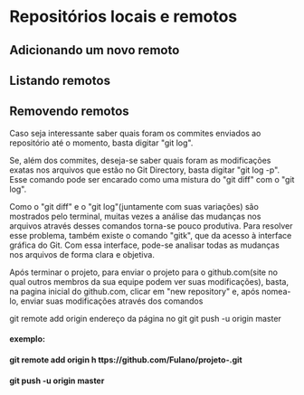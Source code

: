 # Repositórios locais e remotos
## Adicionando um novo remoto
## Listando remotos
## Removendo remotos

Caso seja interessante saber quais foram os commites enviados ao repositório até o momento, basta digitar "git log".

Se, além dos commites, deseja-se saber quais foram as modificações exatas nos arquivos que estão no Git Directory, basta digitar "git log -p". Esse comando pode ser encarado como uma mistura do "git diff" com o "git log".

Como o "git diff" e o "git log"(juntamente com suas variações) são mostrados pelo terminal, muitas vezes a análise das mudanças nos arquivos através desses comandos torna-se pouco produtiva. Para resolver esse problema, também existe o comando "gitk", que da acesso à interface gráfica do Git. Com essa interface, pode-se analisar todas as mudanças nos arquivos de forma clara e objetiva.

Após terminar o projeto, para enviar o projeto para o github.com(site no qual outros membros da sua equipe podem ver suas modificações), basta, na pagina inicial do github.com, clicar em "new repository" e, após nomea-lo, enviar suas modificações através dos comandos

git remote add origin endereço da página no git
git push -u origin master

#### exemplo:

#### git remote add origin h ttps://github.com/Fulano/projeto-.git
#### git push -u origin master
